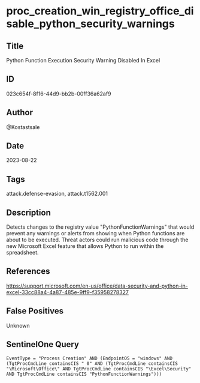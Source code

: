 # proc_creation_win_registry_office_disable_python_security_warnings

## Title
Python Function Execution Security Warning Disabled In Excel

## ID
023c654f-8f16-44d9-bb2b-00ff36a62af9

## Author
@Kostastsale

## Date
2023-08-22

## Tags
attack.defense-evasion, attack.t1562.001

## Description
Detects changes to the registry value "PythonFunctionWarnings" that would prevent any warnings or alerts from showing when Python functions are about to be executed.
Threat actors could run malicious code through the new Microsoft Excel feature that allows Python to run within the spreadsheet.


## References
https://support.microsoft.com/en-us/office/data-security-and-python-in-excel-33cc88a4-4a87-485e-9ff9-f35958278327

## False Positives
Unknown

## SentinelOne Query
```
EventType = "Process Creation" AND (EndpointOS = "windows" AND (TgtProcCmdLine containsCIS " 0" AND (TgtProcCmdLine containsCIS "\Microsoft\Office\" AND TgtProcCmdLine containsCIS "\Excel\Security" AND TgtProcCmdLine containsCIS "PythonFunctionWarnings")))

```
